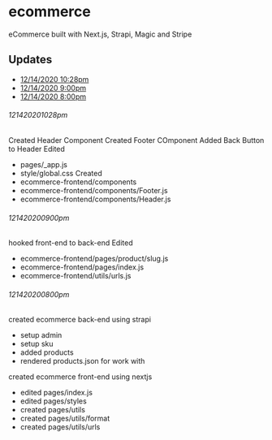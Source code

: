 # ecommerce
eCommerce built with Next.js, Strapi, Magic and Stripe

## Updates
* [12/14/2020 10:28pm](../blob/main/ecommerce#121420201028pm)
* [12/14/2020 9:00pm](../blob/main/ecommerce#121420200900pm)
* [12/14/2020 8:00pm](../blob/main/ecommerce#121420200800pm)

###### 121420201028pm
Created Header Component
Created Footer COmponent
Added Back Button to Header
Edited
* pages/_app.js
* style/global.css
Created 
* ecommerce-frontend/components
* ecommerce-frontend/components/Footer.js
* ecommerce-frontend/components/Header.js

###### 121420200900pm
hooked front-end to back-end
Edited
* ecommerce-frontend/pages/product/slug.js
* ecommerce-frontend/pages/index.js
* ecommerce-frontend/utils/urls.js

###### 121420200800pm
created ecommerce back-end using strapi
* setup admin
* setup sku
* added products
* rendered products.json for work with

created ecommerce front-end using nextjs
* edited pages/index.js
* edited pages/styles
* created pages/utils
* created pages/utils/format
* created pages/utils/urls



